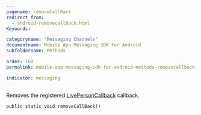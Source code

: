 ```yaml
---
pagename: removeCallBack
redirect_from:
  - android-removecallback.html
Keywords:

categoryname: "Messaging Channels"
documentname: Mobile App Messaging SDK for Android
subfoldername: Methods

order: 160
permalink: mobile-app-messaging-sdk-for-android-methods-removecallback.html

indicator: messaging
---
```


Removes the registered [LivePersonCallback](android-callbacks-index.html) callback.

`public static void removeCallBack()`